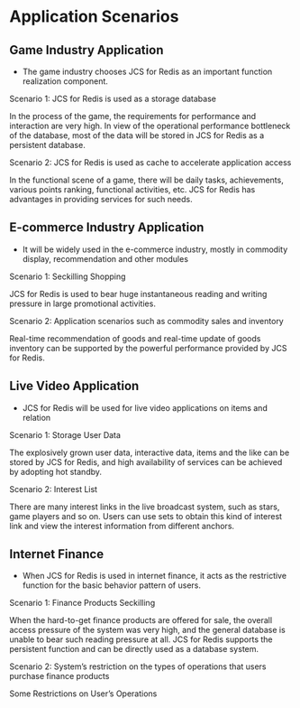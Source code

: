 # Application Scenarios

## Game Industry Application
- The game industry chooses JCS for Redis as an important function realization component.

Scenario 1: JCS for Redis is used as a storage database

In the process of the game, the requirements for performance and interaction are very high. In view of the operational performance bottleneck of the database, most of the data will be stored in JCS for Redis as a persistent database.

Scenario 2: JCS for Redis is used as cache to accelerate application access

In the functional scene of a game, there will be daily tasks, achievements, various points ranking, functional activities, etc. JCS for Redis has advantages in providing services for such needs.

## E-commerce Industry Application
- It will be widely used in the e-commerce industry, mostly in commodity display, recommendation and other modules

Scenario 1: Seckilling Shopping

JCS for Redis is used to bear huge instantaneous reading and writing pressure in large promotional activities.

Scenario 2: Application scenarios such as commodity sales and inventory

Real-time recommendation of goods and real-time update of goods inventory can be supported by the powerful performance provided by JCS for Redis.

## Live Video Application
- JCS for Redis will be used for live video applications on items and relation

Scenario 1: Storage User Data

The explosively grown user data, interactive data, items and the like can be stored by JCS for Redis, and high availability of services can be achieved by adopting hot standby.

Scenario 2: Interest List

There are many interest links in the live broadcast system, such as stars, game players and so on. Users can use sets to obtain this kind of interest link and view the interest information from different anchors.



## Internet Finance
- When JCS for Redis is used in internet finance, it acts as the restrictive function for the basic behavior pattern of users.

Scenario 1: Finance Products Seckilling

When the hard-to-get finance products are offered for sale, the overall access pressure of the system was very high, and the general database is unable to bear such reading pressure at all. JCS for Redis supports the persistent function and can be directly used as a database system.

Scenario 2: System’s restriction on the types of operations that users purchase finance products

Some Restrictions on User’s Operations
